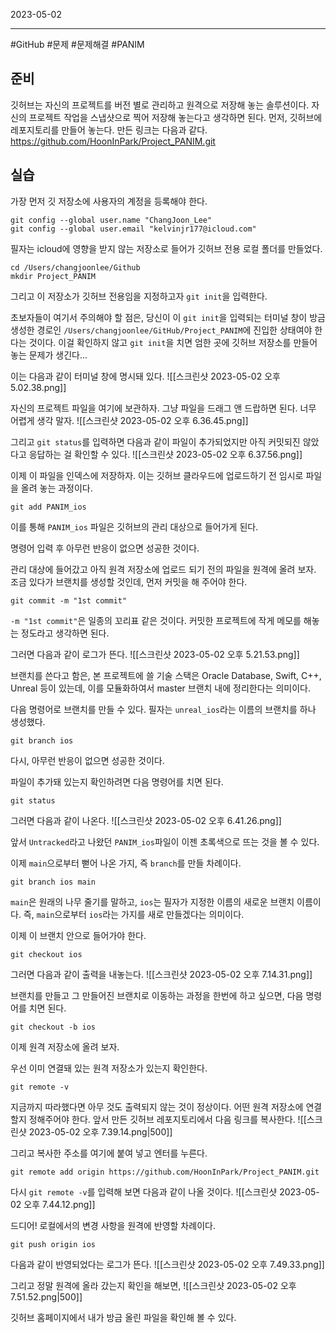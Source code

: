 

2023-05-02

----
#GitHub #문제 #문제해결 #PANIM 

## 준비
깃허브는 자신의 프로젝트를 버전 별로 관리하고 원격으로 저장해 놓는 솔루션이다.
자신의 프로젝트 작업을 스냅샷으로 찍어 저장해 놓는다고 생각하면 된다.
먼저, 깃허브에 레포지토리를 만들어 놓는다. 
만든 링크는 다음과 같다.
https://github.com/HoonInPark/Project_PANIM.git


## 실습
가장 먼저 깃 저장소에 사용자의 계정을 등록해야 한다.
```unix
git config --global user.name "ChangJoon_Lee"
git config --global user.email "kelvinjr177@icloud.com"
```

필자는 icloud에 영향을 받지 않는 저장소로 들어가 깃허브 전용 로컬 폴더를 만들었다.
```unix
cd /Users/changjoonlee/Github
mkdir Project_PANIM
```

그리고 이 저장소가 깃허브 전용임을 지정하고자 `git init`을 입력한다.

초보자들이 여기서 주의해야 할 점은, 당신이 이 `git init`을 입력되는 터미널 창이 방금 생성한 경로인 `/Users/changjoonlee/GitHub/Project_PANIM`에 진입한 상태여야 한다는 것이다.
이걸 확인하지 않고 `git init`을 치면 엄한 곳에 깃허브 저장소를 만들어 놓는 문제가 생긴다...

이는 다음과 같이 터미널 창에 명시돼 있다.
![[스크린샷 2023-05-02 오후 5.02.38.png]]

자신의 프로젝트 파일을 여기에 보관하자.
그냥 파일을 드래그 앤 드랍하면 된다.
너무 어렵게 생각 말자.
![[스크린샷 2023-05-02 오후 6.36.45.png]]

그리고 `git status`를 입력하면 다음과 같이 파일이 추가되었지만 아직 커밋되진 않았다고 응답하는 걸 확인할 수 있다. 
![[스크린샷 2023-05-02 오후 6.37.56.png]]

이제 이 파일을 인덱스에 저장하자. 
이는 깃허브 클라우드에 업로드하기 전 임시로 파일을 올려 놓는 과정이다.
```unix
git add PANIM_ios
```

이를 통해 `PANIM_ios` 파일은 깃허브의 관리 대상으로 들어가게 된다. 

명령어 입력 후 아무런 반응이 없으면 성공한 것이다.

관리 대상에 들어갔고 아직 원격 저장소에 업로드 되기 전의 파일을 원격에 올려 보자. 
조금 있다가 브랜치를 생성할 것인데, 먼저 커밋을 해 주어야 한다. 
```unix
git commit -m "1st commit"
```

`-m "1st commit"`은 일종의 꼬리표 같은 것이다. 
커밋한 프로젝트에 작게 메모를 해놓는 정도라고 생각하면 된다.

그러면 다음과 같이 로그가 뜬다.
![[스크린샷 2023-05-02 오후 5.21.53.png]]

브랜치를 쓴다고 함은, 본 프로젝트에 쓸 기술 스택은 Oracle Database, Swift, C++, Unreal 등이 있는데, 이를 모듈화하여서 master 브랜치 내에 정리한다는 의미이다.

다음 명령어로 브랜치를 만들 수 있다. 
필자는 `unreal_ios`라는 이름의 브랜치를 하나 생성했다.
```unix
git branch ios
```

다시, 아무런 반응이 없으면 성공한 것이다.

파일이 추가돼 있는지 확인하려면 다음 명령어를 치면 된다.
```unix
git status
```

그러면 다음과 같이 나온다.
![[스크린샷 2023-05-02 오후 6.41.26.png]]

앞서 `Untracked`라고 나왔던 `PANIM_ios`파일이 이젠 초록색으로 뜨는 것을 볼 수 있다.

이제 `main`으로부터 뻗어 나온 가지, 즉 `branch`를 만들 차례이다.
```unix
git branch ios main
```

`main`은 원래의 나무 줄기를 말하고, `ios`는 필자가 지정한 이름의 새로운 브랜치 이름이다. 
즉, `main`으로부터 `ios`라는 가지를 새로 만들겠다는 의미이다.

이제 이 브랜치 안으로 들어가야 한다.
```unix
git checkout ios
```

그러면 다음과 같이 출력을 내놓는다.
![[스크린샷 2023-05-02 오후 7.14.31.png]]

브랜치를 만들고 그 만들어진 브랜치로 이동하는 과정을 한번에 하고 싶으면, 다음 명령어를 치면 된다.
```unix
git checkout -b ios
```

이제 원격 저장소에 올려 보자.

우선 이미 연결돼 있는 원격 저장소가 있는지 확인한다.
```unix
git remote -v
```

지금까지 따라했다면 아무 것도 출력되지 않는 것이 정상이다.
어떤 원격 저장소에 연결할지 정해주어야 한다. 
앞서 만든 깃허브 레포지토리에서 다음 링크를 복사한다.
![[스크린샷 2023-05-02 오후 7.39.14.png|500]]

그리고 복사한 주소를 여기에 붙여 넣고 엔터를 누른다.
```unix
git remote add origin https://github.com/HoonInPark/Project_PANIM.git
```

다시 `git remote -v`를 입력해 보면 다음과 같이 나올 것이다.
![[스크린샷 2023-05-02 오후 7.44.12.png]]

드디어! 로컬에서의 변경 사항을 원격에 반영할 차례이다.
```unix
git push origin ios
```

다음과 같이 반영되었다는 로그가 뜬다.
![[스크린샷 2023-05-02 오후 7.49.33.png]]

그리고 정말 원격에 올라 갔는지 확인을 해보면,
![[스크린샷 2023-05-02 오후 7.51.52.png|500]]

깃허브 홈페이지에서 내가 방금 올린 파일을 확인해 볼 수 있다.